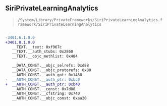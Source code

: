 ## SiriPrivateLearningAnalytics

> `/System/Library/PrivateFrameworks/SiriPrivateLearningAnalytics.framework/SiriPrivateLearningAnalytics`

```diff

-3401.6.1.0.0
+3401.8.1.0.0
   __TEXT.__text: 0xf967c
   __TEXT.__auth_stubs: 0x2860
   __TEXT.__objc_methlist: 0x484

   __DATA_CONST.__objc_selrefs: 0xd88
   __DATA_CONST.__objc_protorefs: 0x80
   __AUTH_CONST.__auth_got: 0x1438
-  __AUTH_CONST.__auth_ptr: 0xbc0
+  __AUTH_CONST.__auth_ptr: 0xb40
   __AUTH_CONST.__const: 0x7d88
   __AUTH_CONST.__cfstring: 0x740
   __AUTH_CONST.__objc_const: 0xaa20

```
